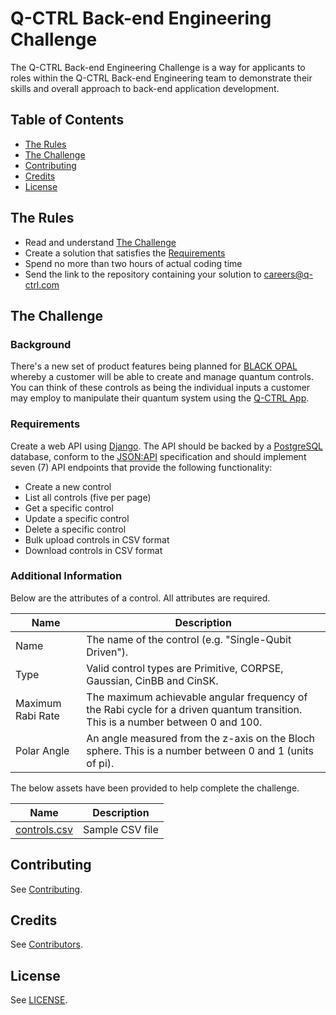 # Q-CTRL Back-end Engineering Challenge

The Q-CTRL Back-end Engineering Challenge is a way for applicants to roles within the Q-CTRL Back-end Engineering team to demonstrate their skills and overall approach to back-end application development.

## Table of Contents

- [The Rules](#the-rules)
- [The Challenge](#the-challenge)
- [Contributing](#contributing)
- [Credits](#credits)
- [License](#license)

## The Rules

- Read and understand [The Challenge](#the-challenge)
- Create a solution that satisfies the [Requirements](#requirements)
- Spend no more than two hours of actual coding time
- Send the link to the repository containing your solution to careers@q-ctrl.com

## The Challenge

### Background

There's a new set of product features being planned for [BLACK OPAL](https://q-ctrl.com/products/black-opal/) whereby a customer will be able to create and manage quantum controls. You can think of these controls as being the individual inputs a customer may employ to manipulate their quantum system using the [Q-CTRL App](https://app.q-ctrl.com/).

### Requirements

Create a web API using [Django](https://www.djangoproject.com/). The API should be backed by a [PostgreSQL](https://www.postgresql.org/) database, conform to the [JSON:API](https://jsonapi.org/) specification and should implement seven (7) API endpoints that provide the following functionality:

- Create a new control
- List all controls (five per page)
- Get a specific control
- Update a specific control
- Delete a specific control
- Bulk upload controls in CSV format
- Download controls in CSV format

### Additional Information

Below are the attributes of a control. All attributes are required.

| Name              | Description                                                                                                                     |
|-------------------|---------------------------------------------------------------------------------------------------------------------------------|
| Name              | The name of the control (e.g. "Single-Qubit Driven").                                                                           |
| Type              | Valid control types are Primitive, CORPSE, Gaussian, CinBB and CinSK.                                                           |
| Maximum Rabi Rate | The maximum achievable angular frequency of the Rabi cycle for a driven quantum transition. This is a number between 0 and 100. |
| Polar Angle       | An angle measured from the z-axis on the Bloch sphere. This is a number between 0 and 1 (units of pi).                          |

The below assets have been provided to help complete the challenge.

| Name                                | Description     |
|-------------------------------------|-----------------|
| [controls.csv](assets/controls.csv) | Sample CSV file |

## Contributing

See [Contributing](https://github.com/qctrl/.github/blob/master/CONTRIBUTING.md).

## Credits

See [Contributors](https://github.com/qctrl/back-end-challenge/graphs/contributors).

## License

See [LICENSE](LICENSE).

